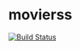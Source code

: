 # movierss

[![Build Status](https://travis-ci.org/teambrookie/movierss.svg?branch=master)](https://travis-ci.org/teambrookie/movierss)
